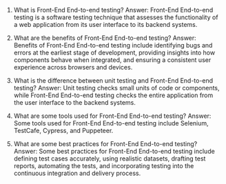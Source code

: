 1. What is Front-End End-to-end testing?
Answer: Front-End End-to-end testing is a software testing technique that assesses the functionality of a web application from its user interface to its backend systems.

2. What are the benefits of Front-End End-to-end testing?
Answer: Benefits of Front-End End-to-end testing include identifying bugs and errors at the earliest stage of development, providing insights into how components behave when integrated, and ensuring a consistent user experience across browsers and devices.

3. What is the difference between unit testing and Front-End End-to-end testing?
Answer: Unit testing checks small units of code or components, while Front-End End-to-end testing checks the entire application from the user interface to the backend systems.

4. What are some tools used for Front-End End-to-end testing?
Answer: Some tools used for Front-End End-to-end testing include Selenium, TestCafe, Cypress, and Puppeteer.

5. What are some best practices for Front-End End-to-end testing?
Answer: Some best practices for Front-End End-to-end testing include defining test cases accurately, using realistic datasets, drafting test reports, automating the tests, and incorporating testing into the continuous integration and delivery process.